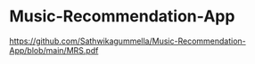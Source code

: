 # Music-Recommendation-App

https://github.com/Sathwikagummella/Music-Recommendation-App/blob/main/MRS.pdf
